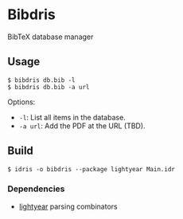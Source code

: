 # Bibdris
BibTeX database manager

## Usage

```
$ bibdris db.bib -l     
$ bibdris db.bib -a url
```

Options:
* `-l`: List all items in the database.
* `-a url`: Add the PDF at the URL (TBD).

## Build
```
$ idris -o bibdris --package lightyear Main.idr
```

### Dependencies
* [lightyear](https://github.com/ziman/lightyear) parsing combinators
